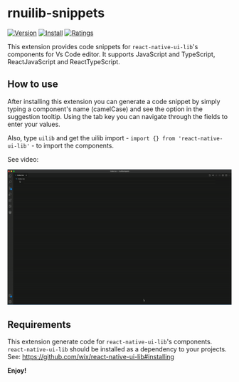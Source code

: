 # rnuilib-snippets

[![Version](https://vsmarketplacebadge.apphb.com/version-short/jundat95.rnuilib-snippets.svg)](https://marketplace.visualstudio.com/items?itemName=jundat95.rnuilib-snippets)
[![Install](https://vsmarketplacebadge.apphb.com/installs-short/jundat95.rnuilib-snippets.svg)](https://marketplace.visualstudio.com/items?itemName=jundat95.rnuilib-snippets)
[![Ratings](https://vsmarketplacebadge.apphb.com/rating-short/jundat95.rnuilib-snippets.svg)](https://marketplace.visualstudio.com/items?itemName=jundat95.rnuilib-snippets)

This extension provides code snippets for `react-native-ui-lib`'s components for Vs Code editor.
It supports JavaScript and TypeScript, ReactJavaScript and ReactTypeScript.

## How to use

After installing this extension you can generate a code snippet by simply typing a component's name (camelCase) and see the option in the suggestion tooltip.
Using the tab key you can navigate through the fields to enter your values.

Also, type `uilib` and get the uilib import - `import {} from 'react-native-ui-lib'` - to import the components.

See video:

<p align="center">
  <img src="https://github.com/wix/react-native-ui-lib/blob/master/extensions/rnuilib-snippets/assets/usage.gif" alt="extension usage" />
</p>

## Requirements

This extension generate code for `react-native-ui-lib`'s components. `react-native-ui-lib` should be installed as a dependency to your projects. See: https://github.com/wix/react-native-ui-lib#installing


**Enjoy!**
